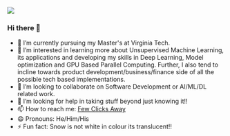 ![](yogesh.gif)

### Hi there 👋

- 🔭 I’m currently pursuing my Master's at Virginia Tech.
- 🌱 I’m interested in learning more about Unsupervised Machine Learning, its applications and developing my skills in Deep Learning, Model optimization and GPU Based Parallel Computing. Further, I also tend to incline towards product development/business/finance side of all the possible tech based implementations.
- 👯 I’m looking to collaborate on Software Development or AI/ML/DL related work.
- 🤔 I’m looking for help in taking stuff beyond just knowing it!!
- 📫 How to reach me: [Few Clicks Away](https://www.linkedin.com/in/yogesh21deshpande/)
- 😄 Pronouns: He/Him/His
- ⚡ Fun fact: Snow is not white in colour its translucent!!
